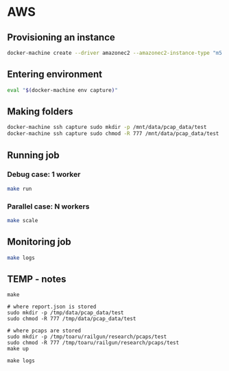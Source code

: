 # AWS
## Provisioning an instance
```bash
docker-machine create --driver amazonec2 --amazonec2-instance-type "m5.2xlarge" --amazonec2-root-size "100" capture
```
## Entering environment
```bash
eval "$(docker-machine env capture)"
```
## Making folders
```bash
docker-machine ssh capture sudo mkdir -p /mnt/data/pcap_data/test
docker-machine ssh capture sudo chmod -R 777 /mnt/data/pcap_data/test
```
## Running job
### Debug case: 1 worker
```bash
make run
```
### Parallel case: N workers
```bash
make scale
```
## Monitoring job
```bash
make logs
```
## TEMP - notes
```
make

# where report.json is stored 
sudo mkdir -p /tmp/data/pcap_data/test
sudo chmod -R 777 /tmp/data/pcap_data/test

# where pcaps are stored
sudo mkdir -p /tmp/toaru/railgun/research/pcaps/test
sudo chmod -R 777 /tmp/toaru/railgun/research/pcaps/test
make up

make logs
```
